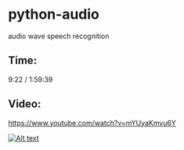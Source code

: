 # python-audio

audio wave speech recognition

## Time:

9:22 / 1:59:39

## Video:

https://www.youtube.com/watch?v=mYUyaKmvu6Y

[![Alt text](https://img.youtube.com/vi/mYUyaKmvu6Y/hqdefault.jpg)](https://youtu.be/mYUyaKmvu6Y)
